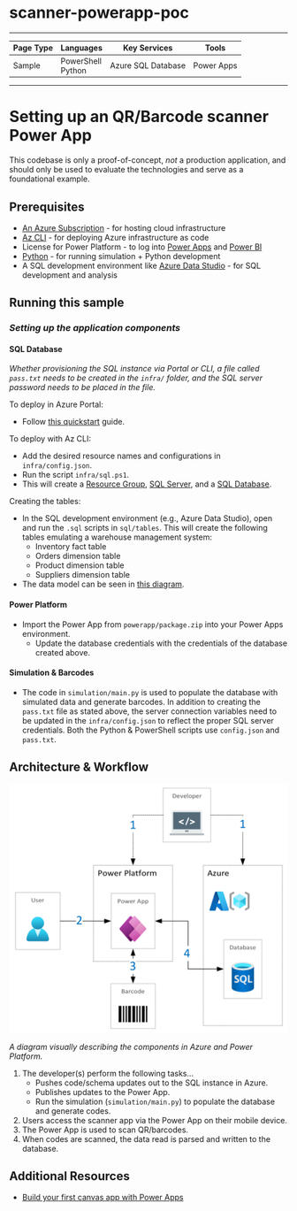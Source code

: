 <!-- Create a pass.txt file in infra/
Python & PowerShell scripts will use config.json and pass.txt  -->

# scanner-powerapp-poc

---

| Page Type | Languages              | Key Services       | Tools      |
| --------- | ---------------------- | ------------------ | ---------- |
| Sample    | PowerShell <br> Python | Azure SQL Database | Power Apps |

---

# Setting up an QR/Barcode scanner Power App

This codebase is only a proof-of-concept, _*not*_ a production application, and should only be used to evaluate the technologies and serve as a foundational example.

## Prerequisites

-   [An Azure Subscription](https://azure.microsoft.com/en-us/free/) - for hosting cloud infrastructure
-   [Az CLI](https://learn.microsoft.com/en-us/cli/azure/install-azure-cli) - for deploying Azure infrastructure as code
-   License for Power Platform - to log into [Power Apps](https://make.powerapps.com/) and [Power BI](https://app.powerbi.com/home)
-   [Python](https://www.python.org/downloads/) - for running simulation + Python development
-   A SQL development environment like [Azure Data Studio](https://azure.microsoft.com/en-us/products/data-studio/) - for SQL development and analysis

## Running this sample

### _*Setting up the application components*_

#### SQL Database

_Whether provisioning the SQL instance via Portal or CLI, a file called `pass.txt` needs to be created in the `infra/` folder, and the SQL server password needs to be placed in the file._

To deploy in Azure Portal:

-   Follow [this quickstart](https://learn.microsoft.com/en-us/azure/azure-sql/database/single-database-create-quickstart?view=azuresql&tabs=azure-portal) guide.

To deploy with Az CLI:

-   Add the desired resource names and configurations in `infra/config.json`.
-   Run the script `infra/sql.ps1`.
-   This will create a [Resource Group](https://learn.microsoft.com/en-us/azure/azure-resource-manager/management/manage-resource-groups-cli#what-is-a-resource-group), [SQL Server](https://azure.microsoft.com/en-us/services/sql-database/campaign/#overview), and a [SQL Database](https://learn.microsoft.com/en-us/azure/azure-sql/database/sql-database-paas-overview?view=azuresql).

Creating the tables:

-   In the SQL development environment (e.g., Azure Data Studio), open and run the `.sql` scripts in `sql/tables`. This will create the following tables emulating a warehouse management system:
    -   Inventory fact table
    -   Orders dimension table
    -   Product dimension table
    -   Suppliers dimension table
-   The data model can be seen in [this diagram](docs/chart.png).

#### Power Platform

-   Import the Power App from `powerapp/package.zip` into your Power Apps environment.
    -   Update the database credentials with the credentials of the database created above.

#### Simulation & Barcodes

-   The code in `simulation/main.py` is used to populate the database with simulated data and generate barcodes. In addition to creating the `pass.txt` file as stated above, the server connection variables need to be updated in the `infra/config.json` to reflect the proper SQL server credentials. Both the Python & PowerShell scripts use `config.json` and `pass.txt`.

## Architecture & Workflow

![Azure & Power Platform diagram](/docs/diagram.png)

_A diagram visually describing the components in Azure and Power Platform._

1. The developer(s) perform the following tasks...
    - Pushes code/schema updates out to the SQL instance in Azure.
    - Publishes updates to the Power App.
    - Run the simulation (`simulation/main.py`) to populate the database and generate codes.
2. Users access the scanner app via the Power App on their mobile device.
3. The Power App is used to scan QR/barcodes.
4. When codes are scanned, the data read is parsed and written to the database.

## Additional Resources

-   [Build your first canvas app with Power Apps](https://learn.microsoft.com/en-us/training/modules/build-first-canvas-app/)
